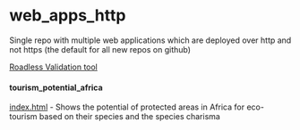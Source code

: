 # web_apps_http
Single repo with multiple web applications which are deployed over http and not https (the default for all new repos on github)

<a href='http://andrewcottam.github.io/web_apps_http/roadless/index.html' target='_blank'>Roadless Validation tool</a>
#### tourism_potential_africa
<a href='https://andrewcottam.github.io/web_apps/tourism_potential_africa/index.html' target='_blank'>index.html</a> - Shows the potential of protected areas in Africa for eco-tourism based on their species and the species charisma</br>

